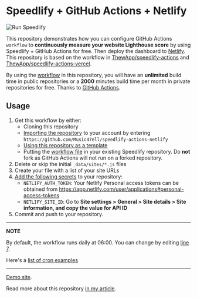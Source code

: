 # Speedlify + GitHub Actions + Netlify

![Run Speedlify](https://github.com/Music47ell/speedlify-actions-netlify/workflows/Run%20Speedlify/badge.svg)

This repository demonstrates how you can configure GitHub Actions `workflow` to **continuously measure your website Lighthouse score** by using Speedlify + GitHub Actions for free. Then deploy the dashboard to [Netlify](https://www.netlify.com/).
This repository is based on the workflow in [ThewApp/speedlify-actions](https://github.com/ThewApp/speedlify-actions) and [ThewApp/speedlify-actions-vercel](https://github.com/ThewApp/speedlify-actions-vercel).

By using the [workflow](.github/workflows/test-pages.yml) in this repository, you will have an **unlimited** build time in public repositories or a **2000**
minutes build time per month in private repositories for free. Thanks to [GitHub Actions](https://github.com/features/actions).

## Usage
1. Get this workflow by either:
   * Cloning this repository
   * [Importing the repository](https://github.com/new/import) to your account by entering `https://github.com/Music47ell/speedlify-actions-netlify`
   * [Using this repository as a template](https://github.com/Music47ell/speedlify-actions-netlify/generate)
   * Putting the [workflow file](.github/workflows/test-and-deploy.yml) in your existing Speedlify repository.
   Do **not** fork as GitHub Actions will not run on a forked repository.
2. Delete or skip the initial `_data/sites/*.js` files
3. Create your file with a list of your site URLs
4. [Add the following secrets](https://docs.github.com/en/actions/configuring-and-managing-workflows/creating-and-storing-encrypted-secrets#creating-encrypted-secrets-for-a-repository) to your repository:
    * `NETLIFY_AUTH_TOKEN`: Your Netlify Personal access tokens can be obtained from https://app.netlify.com/user/applications#personal-access-tokens
    * `NETLIFY_SITE_ID`: Go to **Site settings > General > Site details > Site information, and copy the value for API ID**
5. Commit and push to your repository.

---

**NOTE**

By default, the workflow runs daily at 06:00. You can change by editing [line 7](.github/workflows/test-and-deploy.yml#L7).

Here's a [list of cron examples](https://crontab.guru/examples.html)

---

[Demo site](https://speedlify-actions-netlify.netlify.app/).

Read more about this repository [in my article](https://www.news47ell.com/projects/speedlify-actions-vercel/).